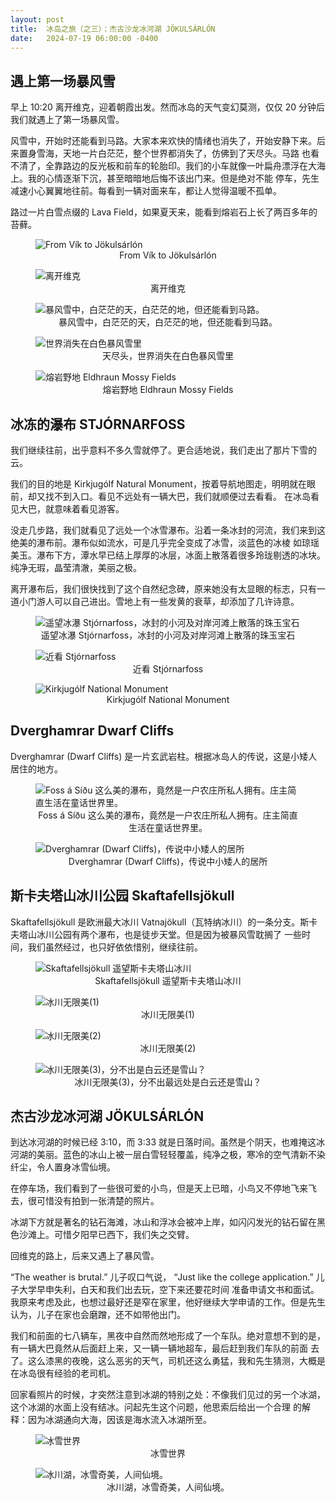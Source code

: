 ```yaml
---
layout: post
title:  冰岛之旅（之三）：杰古沙龙冰河湖 JÖKULSÁRLÓN
date:   2024-07-19 06:00:00 -0400
---
```


## 遇上第一场暴风雪

早上 10:20 离开维克，迎着朝霞出发。然而冰岛的天气变幻莫测，仅仅 20 分钟后我们就遇上了第一场暴风雪。

风雪中，开始时还能看到马路。大家本来欢快的情绪也消失了，开始安静下来。后来置身雪海，天地一片白茫茫，整个世界都消失了，仿佛到了天尽头。马路
也看不清了，全靠路边的反光板和前车的轮胎印。我们的小车就像一叶扁舟漂浮在大海上。我的心情逐渐下沉，甚至暗暗地后悔不该出门来。但是绝对不能
停车，先生减速小心翼翼地往前。每看到一辆对面来车，都让人觉得温暖不孤单。

路过一片白雪点缀的 Lava Field，如果夏天来，能看到熔岩石上长了两百多年的苔藓。

<figure>
  <img src="../../../assets/images/Iceland-Day3/Vik-to-Diamond-Beach.png" alt="From Vík to Jökulsárlón"/>
  <center><figcaption>From Vík to Jökulsárlón</figcaption></center>
</figure>

<figure>
  <img src="../../../assets/images/Iceland-Day3/Leaving-Vik.jpg" alt="离开维克"/>
  <center><figcaption>离开维克</figcaption></center>
</figure>

<figure>
  <img src="../../../assets/images/Iceland-Day3/snow-storm-01.jpg" alt="暴风雪中，白茫茫的天，白茫茫的地，但还能看到马路。"/>
  <center><figcaption>暴风雪中，白茫茫的天，白茫茫的地，但还能看到马路。</figcaption></center>
</figure>

<figure>
  <img src="../../../assets/images/Iceland-Day3/snow-storm-02.jpg" alt="世界消失在白色暴风雪里"/>
  <center><figcaption>天尽头，世界消失在白色暴风雪里</figcaption></center>
</figure>

<figure>
  <img src="../../../assets/images/Iceland-Day3/Lava-field.jpg" alt="熔岩野地 Eldhraun Mossy Fields"/>
  <center><figcaption>熔岩野地 Eldhraun Mossy Fields</figcaption></center>
</figure>


## 冰冻的瀑布 STJÓRNARFOSS

我们继续往前，出乎意料不多久雪就停了。更合适地说，我们走出了那片下雪的云。

我们的目的地是 Kirkjugólf Natural Monument，按着导航地图走，明明就在眼前，却又找不到入口。看见不远处有一辆大巴，我们就顺便过去看看。
在冰岛看见大巴，就意味着看见游客。

没走几步路，我们就看见了远处一个冰雪瀑布。沿着一条冰封的河流，我们来到这绝美的瀑布前。瀑布似如流水，可是几乎完全变成了冰雪，淡蓝色的冰棱
如琼瑶美玉。瀑布下方，潭水早已结上厚厚的冰层，冰面上散落着很多玲珑剔透的冰块。纯净无瑕，晶莹清澈，美丽之极。

离开瀑布后，我们很快找到了这个自然纪念碑，原来她没有太显眼的标志，只有一道小门游人可以自己进出。雪地上有一些发黄的衰草，却添加了几许诗意。

<figure>
  <img src="../../../assets/images/Iceland-Day3/Stjórnarfoss-01.jpg" alt="遥望冰瀑 Stjórnarfoss，冰封的小河及对岸河滩上散落的珠玉宝石"/>
  <center><figcaption>遥望冰瀑 Stjórnarfoss，冰封的小河及对岸河滩上散落的珠玉宝石</figcaption></center>
</figure>

<figure>
  <img src="../../../assets/images/Iceland-Day3/Stjórnarfoss-02.jpg" alt="近看 Stjórnarfoss"/>
  <center><figcaption>近看 Stjórnarfoss</figcaption></center>
</figure>

<figure>
  <img src="../../../assets/images/Iceland-Day3/Kirkjugólf-National-Monument.jpg" alt="Kirkjugólf National Monument"/>
  <center><figcaption>Kirkjugólf National Monument</figcaption></center>
</figure>


## Dverghamrar Dwarf Cliffs

Dverghamrar (Dwarf Cliffs) 是一片玄武岩柱。根据冰岛人的传说，这是小矮人居住的地方。

<figure>
  <img src="../../../assets/images/Iceland-Day3/siqu-foss.jpg" alt="Foss á Síðu 这么美的瀑布，竟然是一户农庄所私人拥有。庄主简直生活在童话世界里。"/>
  <center><figcaption>Foss á Síðu 这么美的瀑布，竟然是一户农庄所私人拥有。庄主简直生活在童话世界里。</figcaption></center>
</figure>

<figure>
  <img src="../../../assets/images/Iceland-Day3/Dwarf-Cliffs.jpg" alt="Dverghamrar (Dwarf Cliffs)，传说中小矮人的居所"/>
  <center><figcaption>Dverghamrar (Dwarf Cliffs)，传说中小矮人的居所</figcaption></center>
</figure>


## 斯卡夫塔山冰川公园 Skaftafellsjökull

Skaftafellsjökull 是欧洲最大冰川 Vatnajökull（瓦特纳冰川）的一条分支。斯卡夫塔山冰川公园有两个瀑布，也是徒步天堂。但是因为被暴风雪耽搁了
一些时间，我们虽然经过，也只好依依惜别，继续往前。

<figure>
  <img src="../../../assets/images/Iceland-Day3/two-glaciers.jpg" alt="Skaftafellsjökull 遥望斯卡夫塔山冰川"/>
  <center><figcaption>Skaftafellsjökull 遥望斯卡夫塔山冰川</figcaption></center>
</figure>

<figure>
  <img src="../../../assets/images/Iceland-Day3/glacier-01.jpg" alt="冰川无限美(1)"/>
  <center><figcaption>冰川无限美(1)</figcaption></center>
</figure>

<figure>
  <img src="../../../assets/images/Iceland-Day3/glacier-02.jpg" alt="冰川无限美(2)"/>
  <center><figcaption>冰川无限美(2)</figcaption></center>
</figure>

<figure>
  <img src="../../../assets/images/Iceland-Day3/glacier-03.jpg" alt="冰川无限美(3)，分不出是白云还是雪山？"/>
  <center><figcaption>冰川无限美(3)，分不出最远处是白云还是雪山？</figcaption></center>
</figure>


## 杰古沙龙冰河湖 JÖKULSÁRLÓN

到达冰河湖的时候已经 3:10，而 3:33 就是日落时间。虽然是个阴天，也难掩这冰河湖的美丽。蓝色的冰山上被一层白雪轻轻覆盖，纯净之极，寒冷的空气清新不染纤尘，令人置身冰雪仙境。

在停车场，我们看到了一些很可爱的小鸟，但是天上已暗，小鸟又不停地飞来飞去，很可惜没有拍到一张清楚的照片。

冰湖下方就是著名的钻石海滩，冰山和浮冰会被冲上岸，如闪闪发光的钻石留在黑色沙滩上。可惜夕阳早已西下，我们失之交臂。

回维克的路上，后来又遇上了暴风雪。

“The weather is brutal.” 儿子叹口气说， “Just like the college application.” 儿子大学早申失利，白天和我们出去玩，空下来还要花时间
准备申请文书和面试。我原来考虑及此，也想过最好还是窄在家里，他好继续大学申请的工作。但是先生认为，儿子在家也会磨蹭，还不如带他出门。

我们和前面的七八辆车，黑夜中自然而然地形成了一个车队。绝对意想不到的是，有一辆大巴竟然从后面赶上来，又一辆一辆地超车，最后赶到我们车队的前面
去了。这么漆黑的夜晚，这么恶劣的天气，司机还这么勇猛，我和先生猜测，大概是在冰岛很有经验的老司机。

回家看照片的时候，才突然注意到冰湖的特别之处：不像我们见过的另一个冰湖，这个冰湖的水面上没有结冰。问起先生这个问题，他思索后给出一个合理
的解释：因为冰湖通向大海，因该是海水流入冰湖所至。


<figure>
  <img src="../../../assets/images/Iceland-Day3/glacier-lagoon-02.jpg" alt="冰雪世界"/>
  <center><figcaption>冰雪世界</figcaption></center>
</figure>

<figure>
  <img src="../../../assets/images/Iceland-Day3/glacier-lagoon-03.jpg" alt="冰川湖，冰雪奇美，人间仙境。"/>
  <center><figcaption>冰川湖，冰雪奇美，人间仙境。</figcaption></center>
</figure>
